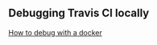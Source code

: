 ## Debugging Travis CI locally
[How to debug with a docker](
https://docs.travis-ci.com/user/common-build-problems/#Troubleshooting-Locally-in-a-Docker-Image)


